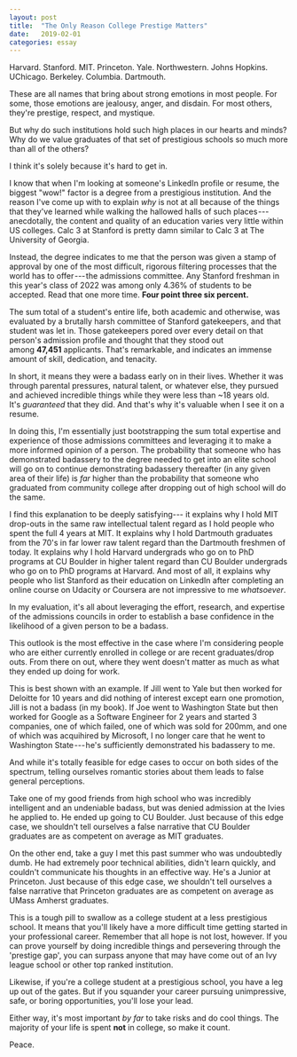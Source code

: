 ```yaml
---
layout: post
title:  "The Only Reason College Prestige Matters"
date:   2019-02-01
categories: essay
---
```


Harvard. Stanford. MIT. Princeton. Yale. Northwestern. Johns Hopkins. UChicago. Berkeley. Columbia. Dartmouth.

These are all names that bring about strong emotions in most people. For some, those emotions are jealousy, anger, and disdain. For most others, they're prestige, respect, and mystique.

But why do such institutions hold such high places in our hearts and minds? Why do we value graduates of that set of prestigious schools so much more than all of the others?

I think it's solely because it's hard to get in.

I know that when I'm looking at someone's LinkedIn profile or resume, the biggest "wow!" factor is a degree from a prestigious institution. And the reason I've come up with to explain *why* is not at all because of the things that they've learned while walking the hallowed halls of such places --- anecdotally, the content and quality of an education varies very little within US colleges. Calc 3 at Stanford is pretty damn similar to Calc 3 at The University of Georgia.

Instead, the degree indicates to me that the person was given a stamp of approval by one of the most difficult, rigorous filtering processes that the world has to offer --- the admissions committee. Any Stanford freshman in this year's class of 2022 was among only 4.36% of students to be accepted. Read that one more time. **Four point three six percent.**

The sum total of a student's entire life, both academic and otherwise, was evaluated by a brutally harsh committee of Stanford gatekeepers, and that student was let in. Those gatekeepers pored over every detail on that person's admission profile and thought that they stood out among **47,451** applicants. That's remarkable, and indicates an immense amount of skill, dedication, and tenacity.

In short, it means they were a badass early on in their lives. Whether it was through parental pressures, natural talent, or whatever else, they pursued and achieved incredible things while they were less than ~18 years old. It's *guaranteed* that they did. And that's why it's valuable when I see it on a resume.

In doing this, I'm essentially just bootstrapping the sum total expertise and experience of those admissions committees and leveraging it to make a more informed opinion of a person. The probability that someone who has demonstrated badassery to the degree needed to get into an elite school will go on to continue demonstrating badassery thereafter (in any given area of their life) is *far* higher than the probability that someone who graduated from community college after dropping out of high school will do the same.

I find this explanation to be deeply satisfying--- it explains why I hold MIT drop-outs in the same raw intellectual talent regard as I hold people who spent the full 4 years at MIT. It explains why I hold Dartmouth graduates from the 70's in far lower raw talent regard than the Dartmouth freshmen of today. It explains why I hold Harvard undergrads who go on to PhD programs at CU Boulder in higher talent regard than CU Boulder undergrads who go on to PhD programs at Harvard. And most of all, it explains why people who list Stanford as their education on LinkedIn after completing an online course on Udacity or Coursera are not impressive to me *whatsoever*.

In my evaluation, it's all about leveraging the effort, research, and expertise of the admissions councils in order to establish a base confidence in the likelihood of a given person to be a badass.

This outlook is the most effective in the case where I'm considering people who are either currently enrolled in college or are recent graduates/drop outs. From there on out, where they went doesn't matter as much as what they ended up doing for work.

This is best shown with an example. If Jill went to Yale but then worked for Deloitte for 10 years and did nothing of interest except earn one promotion, Jill is not a badass (in my book). If Joe went to Washington State but then worked for Google as a Software Engineer for 2 years and started 3 companies, one of which failed, one of which was sold for 200mm, and one of which was acquihired by Microsoft, I no longer care that he went to Washington State --- he's sufficiently demonstrated his badassery to me.

And while it's totally feasible for edge cases to occur on both sides of the spectrum, telling ourselves romantic stories about them leads to false general perceptions.

Take one of my good friends from high school who was incredibly intelligent and an undeniable badass, but was denied admission at the Ivies he applied to. He ended up going to CU Boulder. Just because of this edge case, we shouldn't tell ourselves a false narrative that CU Boulder graduates are as competent on average as MIT graduates.

On the other end, take a guy I met this past summer who was undoubtedly dumb. He had extremely poor technical abilities, didn't learn quickly, and couldn't communicate his thoughts in an effective way. He's a Junior at Princeton. Just because of this edge case, we shouldn't tell ourselves a false narrative that Princeton graduates are as competent on average as UMass Amherst graduates.

This is a tough pill to swallow as a college student at a less prestigious school. It means that you'll likely have a more difficult time getting started in your professional career. Remember that all hope is not lost, however. If you can prove yourself by doing incredible things and persevering through the 'prestige gap', you can surpass anyone that may have come out of an Ivy league school or other top ranked institution.

Likewise, if you're a college student at a prestigious school, you have a leg up out of the gates. But if you squander your career pursuing unimpressive, safe, or boring opportunities, you'll lose your lead.

Either way, it's most important *by far* to take risks and do cool things. The majority of your life is spent **not** in college, so make it count.

Peace.